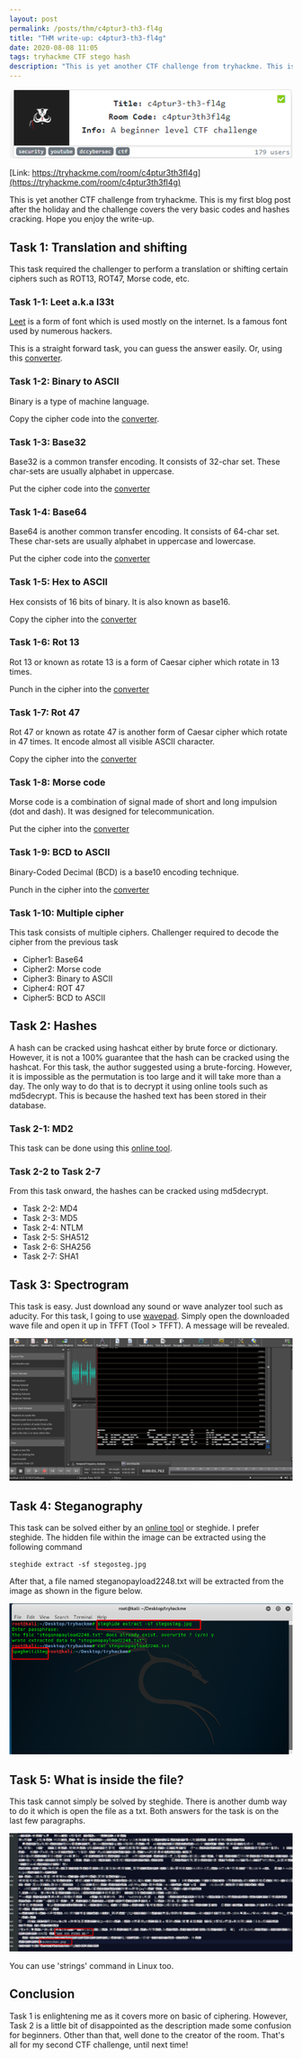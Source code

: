 ```yaml
---
layout: post
permalink: /posts/thm/c4ptur3-th3-fl4g
title: "THM write-up: c4ptur3-th3-fl4g"
date: 2020-08-08 11:05
tags: tryhackme CTF stego hash
description: "This is yet another CTF challenge from tryhackme. This is my first blog post after the holiday."
---
```


![titlecard](/assets/images/THM/2020-08-08-c4ptur3-th3-fl4g/1.png)

[Link: https://tryhackme.com/room/c4ptur3th3fl4g](https://tryhackme.com/room/c4ptur3th3fl4g)

This is yet another CTF challenge from tryhackme. This is my first blog post after the holiday and the challenge covers the very basic codes and hashes cracking. Hope you enjoy the write-up.

## Task 1: Translation and shifting

This task required the challenger to perform a translation or shifting certain ciphers such as ROT13, ROT47, Morse code, etc.

### Task 1-1: Leet a.k.a l33t

[Leet](https://simple.wikipedia.org/wiki/Leet) is a form of font which is used mostly on the internet. Is a famous font used by numerous hackers.

This is a straight forward task, you can guess the answer easily. Or, using this [converter](http://www.robertecker.com/hp/research/leet-converter.php).

### Task 1-2: Binary to ASCII

Binary is a type of machine language.

Copy the cipher code into the [converter](https://www.rapidtables.com/convert/number/binary-to-ascii.html).

### Task 1-3: Base32

Base32 is a common transfer encoding. It consists of 32-char set. These char-sets are usually alphabet in uppercase. 

Put the cipher code into the [converter](https://emn178.github.io/online-tools/base32_decode.html)

### Task 1-4: Base64

Base64 is another common transfer encoding. It consists of 64-char set. These char-sets are usually alphabet in uppercase and lowercase.  

Put the cipher code into the [converter](https://www.base64decode.org)

### Task 1-5: Hex to ASCII

Hex consists of 16 bits of binary. It is also known as base16.

Copy the cipher into the [converter](https://www.rapidtables.com/convert/number/hex-to-ascii.html)

### Task 1-6: Rot 13

Rot 13 or known as rotate 13 is a form of Caesar cipher which rotate in 13 times.

Punch in the cipher into the [converter](https://rot13.com)  

### Task 1-7: Rot 47

Rot 47 or known as rotate 47 is another form of Caesar cipher which rotate in 47 times. It encode almost all visible ASCII character.

Copy the cipher into the [converter](https://www.dcode.fr/rot-47-cipher)

### Task 1-8: Morse code

Morse code is a combination of signal made of short and long impulsion (dot and dash). It was designed for telecommunication.

Put the cipher into the [converter](https://www.dcode.fr/morse-code)

### Task 1-9: BCD to ASCII

Binary-Coded Decimal (BCD) is a base10 encoding technique. 

Punch in the cipher into the [converter](https://www.rapidtables.com/convert/number/ascii-hex-bin-dec-converter.html)

### Task 1-10: Multiple cipher

This task consists of multiple ciphers. Challenger required to decode the cipher from the previous task

- Cipher1: Base64
- Cipher2: Morse code
- Cipher3: Binary to ASCII
- Cipher4: ROT 47
- Cipher5: BCD to ASCII

## Task 2: Hashes

A hash can be cracked using hashcat either by brute force or dictionary. However, it is not a 100% guarantee that the hash can be cracked using the hashcat. For this task, the author suggested using a brute-forcing. However, it is impossible as the permutation is too large and it will take more than a day. The only way to do that is to decrypt it using online tools such as md5decrypt. This is because the hashed text has been stored in their database. 

### Task 2-1: MD2 

This task can be done using this [online tool](https://md5hashing.net/hash). 

### Task 2-2 to Task 2-7 

From this task onward, the hashes can be cracked using md5decrypt.  

- Task 2-2: MD4 
- Task 2-3: MD5
- Task 2-4: NTLM
- Task 2-5: SHA512
- Task 2-6: SHA256
- Task 2-7: SHA1

## Task 3: Spectrogram

This task is easy. Just download any sound or wave analyzer tool such as aducity. For this task, I going to use [wavepad](https://www.nch.com.au/wavepad/index.html). Simply open the downloaded wave file and open it up in TFFT (Tool > TFFT). A message will be revealed.

![spectrogram](/assets/images/THM/2020-08-08-c4ptur3-th3-fl4g/2.png)

## Task 4: Steganography

This task can be solved either by an [online tool](https://futureboy.us/stegano/decinput.html) or steghide. I prefer steghide. The hidden file within the image can be extracted using the following command

```
steghide extract -sf stegosteg.jpg
```

After that, a file named steganopayload2248.txt will be extracted from the image as shown in the figure below.

![Stego](/assets/images/THM/2020-08-08-c4ptur3-th3-fl4g/3.png)

## Task 5: What is inside the file?

This task cannot simply be solved by steghide. There is another dumb way to do it which is open the file as a txt. Both answers for the task is on the last few paragraphs.

![strings](/assets/images/THM/2020-08-08-c4ptur3-th3-fl4g/4.png)

You can use 'strings' command in Linux too.

## Conclusion

Task 1 is enlightening me as it covers more on basic of ciphering. However, Task 2 is a little bit of disappointed as the description made some confusion for beginners. Other than that, well done to the creator of the room.  That's all for my second CTF challenge, until next time!